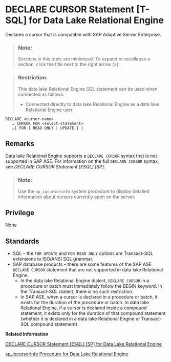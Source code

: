 <!-- loioa61af09b84f210159eb9f4cf073f053d -->

# DECLARE CURSOR Statement \[T-SQL\] for Data Lake Relational Engine

Declares a cursor that is compatible with SAP Adaptive Server Enterprise.



> ### Note:  
> Sections in this topic are minimized. To expand or recollapse a section, click the title next to the right arrow \(*\>*\).



> ### Restriction:  
> This data lake Relational Engine SQL statement can be used when connected as follows:
> 
> -   Connected directly to data lake Relational Engine as a data lake Relational Engine user.



```
DECLARE <cursor-name>
   … CURSOR FOR <select-statement>
   …[ FOR { READ ONLY | UPDATE } ]
```



<a name="loioa61af09b84f210159eb9f4cf073f053d__IQ_Usage"/>

## Remarks

Data lake Relational Engine supports a `DECLARE CURSOR` syntax that is not supported in SAP ASE. For information on the full `DECLARE CURSOR` syntax, see *DECLARE CURSOR Statement \[ESQL\] \[SP\]*.

> ### Note:  
> Use the `sp_iqcursorinfo` system procedure to display detailed information about cursors currently open on the server.



<a name="loioa61af09b84f210159eb9f4cf073f053d__IQ_Permissions"/>

## Privilege

None



<a name="loioa61af09b84f210159eb9f4cf073f053d__IQ_Standards"/>

## Standards

-   SQL – the `FOR UPDATE` and `FOR READ ONLY` options are Transact-SQL extensions to ISO/ANSI SQL grammar.
-   SAP database products – there are some features of the SAP ASE `DECLARE CURSOR` statement that are not supported in data lake Relational Engine.
    -   In the data lake Relational Engine dialect, `DECLARE CURSOR` in a procedure or batch must immediately follow the BEGIN keyword. In the Transact-SQL dialect, there is no such restriction.
    -   In SAP ASE, when a cursor is declared in a procedure or batch, it exists for the duration of the procedure or batch. In data lake Relational Engine, if a cursor is declared inside a compound statement, it exists only for the duration of that compound statement \(whether it is declared in a data lake Relational Engine or Transact-SQL compound statement\).


**Related Information**  


[DECLARE CURSOR Statement \[ESQL\] \[SP\] for Data Lake Relational Engine](declare-cursor-statement-esql-sp-for-data-lake-relational-engine-a61ac0b.md "Declares a cursor. Cursors are the primary means for manipulating the results of queries.")

[sp\_iqcursorinfo Procedure for Data Lake Relational Engine](../060-stored-procedures/sp-iqcursorinfo-procedure-for-data-lake-relational-engine-a5a1c74.md "Displays detailed information about cursors currently open on the server.")

